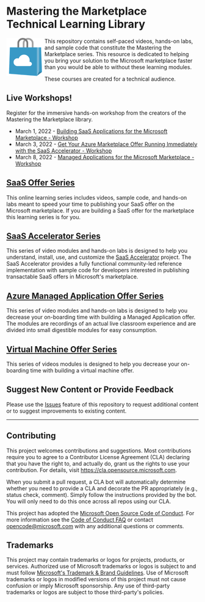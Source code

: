 # Mastering the Marketplace Technical Learning Library

<img src="./images/Azure_Store_Marketplace.png" width="100px" title="Microsoft marketplace" align="left"/>

This repository contains self-paced videos, hands-on labs, and sample code that constitute the Mastering the Marketplace series. This resource is dedicated to helping you bring your solution to the Microsoft marketplace faster than you would be able to without these learning modules.

These courses are created for a technical audience.

## Live Workshops!

Register for the immersive hands-on workshop from the creators of the Mastering the Marketplace library. 

- March 1, 2022 - [Building SaaS Applications for the Microsoft Marketplace - Workshop](https://aka.ms/SaaSMarketplaceWorkshop)
- March 3, 2022 - [Get Your Azure Marketplace Offer Running Immediately with the SaaS Accelerator - Workshop](https://aka.ms/SaaSAcceleratorWorkshop)
- March 8, 2022 - [Managed Applications for the Microsoft Marketplace - Workshop](https://aka.ms/AMAWorkshop)


## [SaaS Offer Series](./saas/README.md)

This online learning series includes videos, sample code, and hands-on labs meant to speed your time to publishing your SaaS offer on the Microsoft marketplace. If you are building a SaaS offer for the marketplace this learning series is for you.

## [SaaS Accelerator Series](./saas-accelerator/README.md)

This series of video modules and hands-on labs is designed to help you understand, install, use, and customize the [SaaS Accelerator](https://aka.ms/SaaSAccelerator) project. The SaaS Accelerator provides a fully functional community-led reference implementation with sample code for developers interested in publishing transactable SaaS offers in Microsoft's marketplace.

## [Azure Managed Application Offer Series](./ama/README.md)

This series of video modules and hands-on labs is designed to help you decrease your on-boarding time with building a Managed Application offer. The modules are recordings of an actual live classroom experience and are divided into small digestible modules for easy consumption.

## [Virtual Machine Offer Series](./vm/README.md)

This series of videos modules is designed to help you decrease your on-boarding time with building a virtual machine offer. 

## Suggest New Content or Provide Feedback

Please use the [Issues](https://github.com/microsoft/Mastering-the-Marketplace/issues) feature of this repository to request additional content or to suggest improvements to existing content.

---

## Contributing

This project welcomes contributions and suggestions.  Most contributions require you to agree to a
Contributor License Agreement (CLA) declaring that you have the right to, and actually do, grant us
the rights to use your contribution. For details, visit https://cla.opensource.microsoft.com.

When you submit a pull request, a CLA bot will automatically determine whether you need to provide
a CLA and decorate the PR appropriately (e.g., status check, comment). Simply follow the instructions
provided by the bot. You will only need to do this once across all repos using our CLA.

This project has adopted the [Microsoft Open Source Code of Conduct](https://opensource.microsoft.com/codeofconduct/).
For more information see the [Code of Conduct FAQ](https://opensource.microsoft.com/codeofconduct/faq/) or
contact [opencode@microsoft.com](mailto:opencode@microsoft.com) with any additional questions or comments.

## Trademarks

This project may contain trademarks or logos for projects, products, or services. Authorized use of Microsoft 
trademarks or logos is subject to and must follow 
[Microsoft's Trademark & Brand Guidelines](https://www.microsoft.com/en-us/legal/intellectualproperty/trademarks/usage/general).
Use of Microsoft trademarks or logos in modified versions of this project must not cause confusion or imply Microsoft sponsorship.
Any use of third-party trademarks or logos are subject to those third-party's policies.
